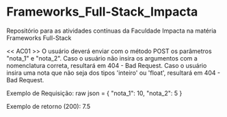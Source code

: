# Frameworks_Full-Stack_Impacta
Repositório para as atividades contínuas da Faculdade Impacta na matéria Frameworks Full-Stack

<< AC01 >> 
O usuário deverá enviar com o método POST os parâmetros "nota_1" e "nota_2". 
Caso o usuário não insira os argumentos com a nomenclatura correta, resultará em 404 - Bad Request. 
Caso o usuário insira uma nota que não seja dos tipos 'inteiro' ou 'float', resultará em 404 - Bad Request.

Exemplo de Requisição:
raw json = 
{ 
    "nota_1": 10,
    "nota_2": 5
}

Exemplo de retorno (200): 
7.5

